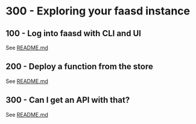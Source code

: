 # 300 - Exploring your faasd instance

## 100 - Log into faasd with CLI and UI
See [README.md](./100/README.md)

## 200 - Deploy a function from the store
See [README.md](./200/README.md)

## 300 - Can I get an API with that?
See [README.md](./300/README.md)
